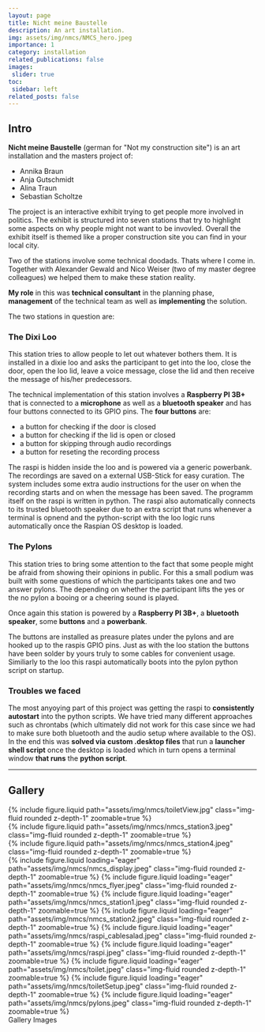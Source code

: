 ```yaml
---
layout: page
title: Nicht meine Baustelle
description: An art installation.
img: assets/img/nmcs/NMCS_hero.jpeg
importance: 1
category: installation
related_publications: false
images:
 slider: true
toc:
 sidebar: left
related_posts: false
---
```


## Intro

**Nicht meine Baustelle** (german for "Not my construction site") is an art installation and the masters project of:

- Annika Braun
- Anja Gutschmidt
- Alina Traun
- Sebastian Scholtze

The project is an interactive exhibit trying to get people more involved in politics. The exhibit is structured into seven stations that try to highlight some aspects on why people might not want to be invovled. Overall the exhibit itself is themed like a proper construction site you can find in your local city.

Two of the stations involve some technical doodads. Thats where I come in.
Together with Alexander Gewald and Nico Weiser (two of my master degree colleagues) we helped them to make these station reality. 

**My role** in this was **technical consultant** in the planning phase, **management** of the technical team as well as **implementing** the solution.

The two stations in question are:

### The Dixi Loo
This station tries to allow people to let out whatever bothers them. It is installed in a dixie loo and asks the participant to get into the loo, close the door, open the loo lid, leave a voice message, close the lid and then receive the message of his/her predecessors.

The technical implementation of this station involves a **Raspberry PI 3B+** that is connected to a **microphone** as well as a **bluetooth speaker** and has four buttons connected to its GPIO pins. The **four buttons** are:
- a button for checking if the door is closed
- a button for checking if the lid is open or closed
- a button for skipping through audio recordings
- a button for reseting the recording process

The raspi is hidden inside the loo and is powered via a generic powerbank. The recordings are saved on a external USB-Stick for easy curation. The system includes some extra audio instructions for the user on when the recording starts and on when the message has been saved. The programm itself on the raspi is written in python. The raspi also automatically connects to its trusted bluetooth speaker due to an extra script that runs whenever a terminal is opnend and the python-script with the loo logic runs automatically once the Raspian OS desktop is loaded.


### The Pylons
This station tries to bring some attention to the fact that some people might be afraid from showing their opinions in public. For this a small podium was built with some questions of which the participants takes one and two answer pylons. The depending on whether the participant lifts the yes or the no pylon a booing or a cheering sound is played.

Once again this station is powered by a **Raspberry PI 3B+**, a **bluetooth speaker**, some **buttons** and a **powerbank**.

The buttons are installed as preasure plates under the pylons and are hooked up to the raspis GPIO pins. Just as with the loo station the buttons have been solder by yours truly to some cables for convenient usage. Similiarly to the loo this raspi automatically boots into the pylon python script on startup.

### Troubles we faced

The most anyoying part of this project was getting the raspi to **consistently autostart** into the python scripts. We have tried many different approaches such as chrontabs (which ultimately did not work for this case since we had to make sure both bluetooth and the audio setup where available to the OS). In the end this was **solved via** **custom .desktop files** that run a **launcher shell script** once the desktop is loaded which in turn opens a terminal window **that runs** the **python script**.

---

## Gallery

<div class="row mt-3">
    <div class="col-sm mt-3 mt-md-0">
        {% include figure.liquid path="assets/img/nmcs/toiletView.jpg" class="img-fluid rounded z-depth-1" zoomable=true %}
    </div>
    <div class="col-sm mt-3 mt-md-0">
        {% include figure.liquid path="assets/img/nmcs/nmcs_station3.jpeg" class="img-fluid rounded z-depth-1" zoomable=true %}
    </div>
    <div class="col-sm mt-3 mt-md-0">
        {% include figure.liquid path="assets/img/nmcs/nmcs_station4.jpeg" class="img-fluid rounded z-depth-1" zoomable=true %}
    </div>
</div>

<swiper-container keyboard="true" navigation="true" pagination="true" pagination-clickable="true" pagination-dynamic-bullets="true" rewind="true">
  <swiper-slide>{% include figure.liquid loading="eager" path="assets/img/nmcs/nmcs_display.jpeg" class="img-fluid rounded z-depth-1" zoomable=true %}</swiper-slide>
  <swiper-slide>{% include figure.liquid loading="eager" path="assets/img/nmcs/nmcs_flyer.jpeg" class="img-fluid rounded z-depth-1" zoomable=true %}</swiper-slide>
  <swiper-slide>{% include figure.liquid loading="eager" path="assets/img/nmcs/nmcs_station1.jpeg" class="img-fluid rounded z-depth-1" zoomable=true %}</swiper-slide>
  <swiper-slide>{% include figure.liquid loading="eager" path="assets/img/nmcs/nmcs_station2.jpeg" class="img-fluid rounded z-depth-1" zoomable=true %}</swiper-slide>
  <swiper-slide>{% include figure.liquid loading="eager" path="assets/img/nmcs/raspi_cablesalad.jpeg" class="img-fluid rounded z-depth-1" zoomable=true %}</swiper-slide>
  <swiper-slide>{% include figure.liquid loading="eager" path="assets/img/nmcs/raspi.jpeg" class="img-fluid rounded z-depth-1" zoomable=true %}</swiper-slide>
  <swiper-slide>{% include figure.liquid loading="eager" path="assets/img/nmcs/toilet.jpeg" class="img-fluid rounded z-depth-1" zoomable=true %}</swiper-slide>
  <swiper-slide>{% include figure.liquid loading="eager" path="assets/img/nmcs/toiletSetup.jpeg" class="img-fluid rounded z-depth-1" zoomable=true %}</swiper-slide>
  <swiper-slide>{% include figure.liquid loading="eager" path="assets/img/nmcs/pylons.jpeg" class="img-fluid rounded z-depth-1" zoomable=true %}</swiper-slide>
 
  </swiper-container>
<div class="caption">
    Gallery Images
</div>
